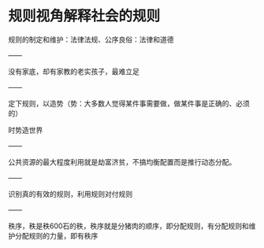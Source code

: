 # 规则视角解释社会的规则

规则的制定和维护：法律法规、公序良俗：法律和道德

——

没有家底，却有家教的老实孩子，最难立足

——

定下规则，以造势（势：大多数人觉得某件事需要做，做某件事是正确的、必须的）

时势造世界

——

公共资源的最大程度利用就是劫富济贫，不搞均衡配置而是推行动态分配。

——

识别真的有效的规则，利用规则对付规则

——

秩序，秩是秩600石的秩，秩序就是分猪肉的顺序，即分配规则，有分配规则和维护分配规则的力量，即有秩序